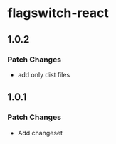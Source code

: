 # flagswitch-react

## 1.0.2

### Patch Changes

- add only dist files

## 1.0.1

### Patch Changes

- Add changeset
